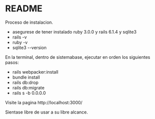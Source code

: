 # README

Proceso de instalacion.
* asegurese de tener instalado ruby 3.0.0 y rails 6.1.4 y sqlite3
* rails -v
* ruby -v
* sqlite3 --version

En la terminal, dentro de sistemabase, ejecutar en orden los siguientes pasos:

* rails webpacker:install
* bundle install
* rails db:drop
* rails db:migrate
* rails s -b 0.0.0.0

Visite la pagina http://localhost:3000/

Sientase libre de usar a su libre alcance.
